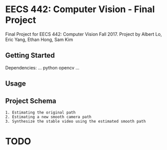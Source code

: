 # EECS 442: Computer Vision - Final Project
Final Project for EECS 442: Computer Vision Fall 2017. Project by Albert Lo, Eric Yang, Ethan Hong, Sam Kim

## Getting Started
Dependencies:
...
python
opencv
...
## Usage


## Project Schema
    1. Estimating the original path
    2. Estimating a new smooth camera path
    3. Synthesize the stable video using the estimated smooth path

# TODO
